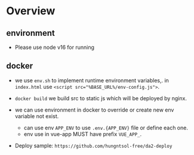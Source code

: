 # Overview

## environment

- Please use node v16 for running

## docker

- we use `env.sh` to implement runtime environment variables,. in `index.html` use `<script src="%BASE_URL%/env-config.js">`.
- `docker build` we build src to static js which will be deployed by nginx.
- we can use environment in docker to override or create new env variable not exist.
  - can use env `APP_ENV` to use `.env.{APP_ENV}` file or define each one.
  - env use in vue-app MUST have prefix `VUE_APP_`.

- Deploy sample: `https://github.com/hungntsol-free/da2-deploy`